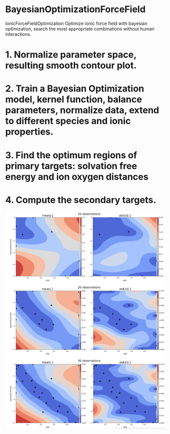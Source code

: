 # BayesianOptimizationForceField
IonicForceFieldOptimization
Optimize ionic force field with bayesian optimization, search the most appropriate combinations without human interactions. 

# 1. Normalize parameter space, resulting smooth contour plot.
# 2. Train a Bayesian Optimization model, kernel function, balance parameters, normalize data, extend to different species and ionic properties.
# 3. Find the optimum regions of primary targets: solvation free energy and ion oxygen distances
# 4. Compute the secondary targets.

![Image text](https://raw.githubusercontent.com/YuchenZhu/BayesianOptimizationForceField/main/img/obs.png)
